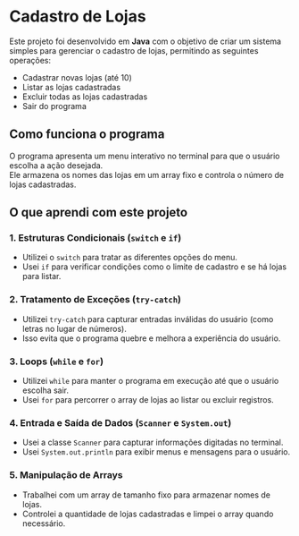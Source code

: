   <h1>Cadastro de Lojas</h1>
    <p>Este projeto foi desenvolvido em <strong>Java</strong> com o objetivo de criar um sistema simples para gerenciar o cadastro de lojas, permitindo as seguintes operações:</p>
    <ul>
        <li>Cadastrar novas lojas (até 10)</li>
        <li>Listar as lojas cadastradas</li>
        <li>Excluir todas as lojas cadastradas</li>
        <li>Sair do programa</li>
    </ul>

   <h2>Como funciona o programa</h2>
    <p>O programa apresenta um menu interativo no terminal para que o usuário escolha a ação desejada.<br>
    Ele armazena os nomes das lojas em um array fixo e controla o número de lojas cadastradas.</p>

  <h2>O que aprendi com este projeto</h2>

   <h3>1. Estruturas Condicionais (<code>switch</code> e <code>if</code>)</h3>
    <ul>
        <li>Utilizei o <code>switch</code> para tratar as diferentes opções do menu.</li>
        <li>Usei <code>if</code> para verificar condições como o limite de cadastro e se há lojas para listar.</li>
    </ul>

  <h3>2. Tratamento de Exceções (<code>try-catch</code>)</h3>
    <ul>
        <li>Utilizei <code>try-catch</code> para capturar entradas inválidas do usuário (como letras no lugar de números).</li>
        <li>Isso evita que o programa quebre e melhora a experiência do usuário.</li>
    </ul>

  <h3>3. Loops (<code>while</code> e <code>for</code>)</h3>
    <ul>
        <li>Utilizei <code>while</code> para manter o programa em execução até que o usuário escolha sair.</li>
        <li>Usei <code>for</code> para percorrer o array de lojas ao listar ou excluir registros.</li>
    </ul>

  <h3>4. Entrada e Saída de Dados (<code>Scanner</code> e <code>System.out</code>)</h3>
    <ul>
        <li>Usei a classe <code>Scanner</code> para capturar informações digitadas no terminal.</li>
        <li>Usei <code>System.out.println</code> para exibir menus e mensagens para o usuário.</li>
    </ul>

  <h3>5. Manipulação de Arrays</h3>
    <ul>
        <li>Trabalhei com um array de tamanho fixo para armazenar nomes de lojas.</li>
        <li>Controlei a quantidade de lojas cadastradas e limpei o array quando necessário.</li>
    </ul>
